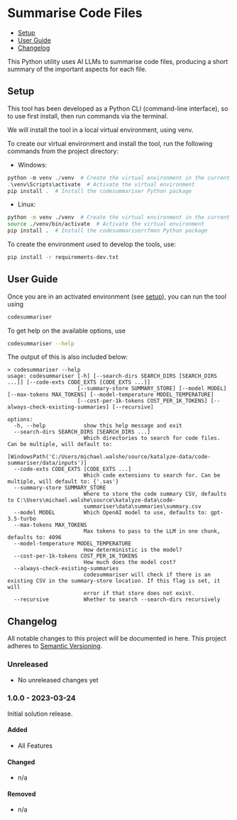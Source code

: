 # Summarise Code Files <!-- omit from toc -->
- [Setup](#setup)
- [User Guide](#user-guide)
- [Changelog](#changelog)

This Python utility uses AI LLMs to summarise code files, producing a short summary of the important aspects for each file.

## Setup

This tool has been developed as a Python CLI (command-line interface), so to use first install, then run commands via the terminal.

We will install the tool in a local virtual environment, using venv.

To create our virtual environment and install the tool, run the following commands 
from the project directory:
 - Windows:
```powershell
python -m venv ./venv  # Create the virtual environment in the current directory
.\venv\Scripts\activate  # Activate the virtual environment
pip install .  # Install the codesummariser Python package
```
 - Linux:
```bash
python -m venv ./venv  # Create the virtual environment in the current directory
source ./venv/bin/activate  # Activate the virtual environment
pip install .  # Install the codesummariserrfmon Python package
```

To create the environment used to develop the tools, use:
```bash
pip install -r requirements-dev.txt
```

## User Guide

Once you are in an activated environment (see [setup](#setup)), you can run the 
tool using
```bash
codesummariser
```
To get help on the available options, use
```bash
codesummariser --help
```

The output of this is also included below:
```
> codesummariser --help
usage: codesummariser [-h] [--search-dirs SEARCH_DIRS [SEARCH_DIRS ...]] [--code-exts CODE_EXTS [CODE_EXTS ...]]
                      [--summary-store SUMMARY_STORE] [--model MODEL] [--max-tokens MAX_TOKENS] [--model-temperature MODEL_TEMPERATURE]       
                      [--cost-per-1k-tokens COST_PER_1K_TOKENS] [--always-check-existing-summaries] [--recursive]

options:
  -h, --help            show this help message and exit
  --search-dirs SEARCH_DIRS [SEARCH_DIRS ...]
                        Which directories to search for code files. Can be multiple, will default to:
                        [WindowsPath('C:/Users/michael.walshe/source/katalyze-data/code-summariser/data/inputs')]
  --code-exts CODE_EXTS [CODE_EXTS ...]
                        Which code extensions to search for. Can be multiple, will default to: {'.sas'}
  --summary-store SUMMARY_STORE
                        Where to store the code summary CSV, defaults to C:\Users\michael.walshe\source\katalyze-data\code-
                        summariser\data\summaries\summary.csv
  --model MODEL         Which OpenAI model to use, defaults to: gpt-3.5-turbo
  --max-tokens MAX_TOKENS
                        Max tokens to pass to the LLM in one chunk, defaults to: 4096
  --model-temperature MODEL_TEMPERATURE
                        How deterministic is the model?
  --cost-per-1k-tokens COST_PER_1K_TOKENS
                        How much does the model cost?
  --always-check-existing-summaries
                        codesummariser will check if there is an existing CSV in the summary-store location. If this flag is set, it will     
                        error if that store does not exist.
  --recursive           Whether to search --search-dirs recursively
```

## Changelog
All notable changes to this project will be documented in here. This project 
adheres to [Semantic Versioning](https://semver.org/spec/v2.0.0.html).

### Unreleased <!-- omit from toc -->

 - No unreleased changes yet

### 1.0.0 - 2023-03-24 <!-- omit from toc -->

Initial solution release.

#### Added <!-- omit from toc -->
- All Features
#### Changed <!-- omit from toc -->
- n/a
#### Removed <!-- omit from toc -->
- n/a